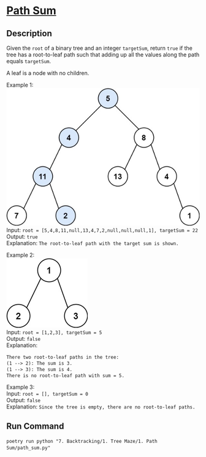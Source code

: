 # [Path Sum](https://leetcode.com/problems/path-sum/)

## Description
Given the `root` of a binary tree and an integer `targetSum`, return `true` if the tree has a root-to-leaf path such that adding up all the values along the path equals `targetSum`.

A leaf is a node with no children.

Example 1:\
![Example 1](example_1.jpeg)\
Input: `root = [5,4,8,11,null,13,4,7,2,null,null,null,1], targetSum = 22`\
Output: `true`\
Explanation: `The root-to-leaf path with the target sum is shown.`

Example 2:\
![Example 2](example_2.jpeg)\
Input: `root = [1,2,3], targetSum = 5`\
Output: `false`\
Explanation:
```
There two root-to-leaf paths in the tree:
(1 --> 2): The sum is 3.
(1 --> 3): The sum is 4.
There is no root-to-leaf path with sum = 5.
```

Example 3:\
Input: `root = [], targetSum = 0`\
Output: `false`\
Explanation: `Since the tree is empty, there are no root-to-leaf paths.`

## Run Command
`poetry run python "7. Backtracking/1. Tree Maze/1. Path Sum/path_sum.py"`